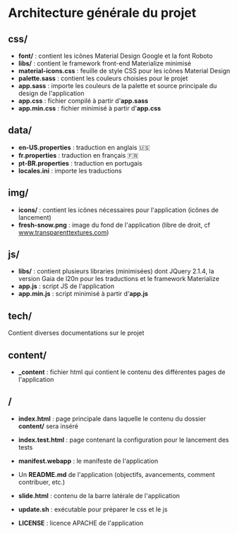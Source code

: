# Architecture générale du projet

## css/
* **font/** : contient les icônes Material Design Google et la font Roboto
* **libs/** : contient le framework front-end Materialize minimisé
* **material-icons.css** : feuille de style CSS pour les icônes Material Design
* **palette.sass** : contient les couleurs choisies pour le projet
* **app.sass** : importe les couleurs de la palette et source principale du design de l'application
* **app.css** : fichier compilé à partir d'**app.sass**
* **app.min.css** : fichier minimisé à partir d'**app.css**

## data/
* **en-US.properties** : traduction en anglais 🇺🇸
* **fr.properties** : traduction en français 🇫🇷
* **pt-BR.properties** : traduction en portugais 
* **locales.ini** : importe les traductions 

## img/
* **icons/** : contient les icônes nécessaires pour l'application (icônes de lancement)
* **fresh-snow.png** : image du fond de l'application (libre de droit, cf www.transparenttextures.com)

## js/
* **libs/** : contient plusieurs libraries (minimisées) dont JQuery 2.1.4, la version Gaia de l20n pour les traductions et le framework Materialize
* **app.js** : script JS de l'application
* **app.min.js** : script minimisé à partir d'**app.js**

## tech/
Contient diverses documentations sur le projet

## content/
* **_content** : fichier html qui contient le contenu des différentes pages de l'application

## /
* **index.html** : page principale dans laquelle le contenu du dossier **content/** sera inséré
* **index.test.html** : page contenant la configuration pour le lancement des tests

* **manifest.webapp** : le manifeste de l'application
* Un **README.md** de l'application (objectifs, avancements, comment contribuer, etc.)
* **slide.html** : contenu de la barre latérale de l'application
* **update.sh** : exécutable pour préparer le css et le js
* **LICENSE** : licence APACHE de l'application